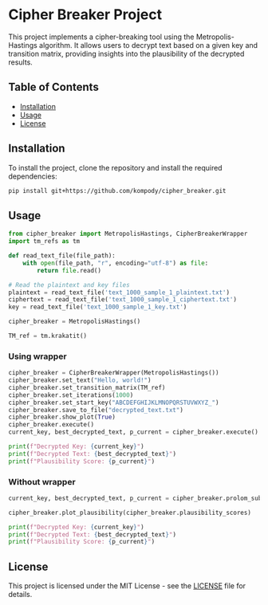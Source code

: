 # Cipher Breaker Project

This project implements a cipher-breaking tool using the Metropolis-Hastings algorithm. It allows users to decrypt text based on a given key and transition matrix, providing insights into the plausibility of the decrypted results.

## Table of Contents

- [Installation](#installation)
- [Usage](#usage)
- [License](#license)

## Installation

To install the project, clone the repository and install the required dependencies:

```bash
pip install git+https://github.com/kompody/cipher_breaker.git
```

## Usage

```python
from cipher_breaker import MetropolisHastings, CipherBreakerWrapper
import tm_refs as tm

def read_text_file(file_path):
    with open(file_path, "r", encoding="utf-8") as file:
        return file.read()

# Read the plaintext and key files
plaintext = read_text_file('text_1000_sample_1_plaintext.txt')
ciphertext = read_text_file('text_1000_sample_1_ciphertext.txt')
key = read_text_file('text_1000_sample_1_key.txt')

cipher_breaker = MetropolisHastings()

TM_ref = tm.krakatit()
```

### Using wrapper

```python
cipher_breaker = CipherBreakerWrapper(MetropolisHastings())
cipher_breaker.set_text("Hello, world!")
cipher_breaker.set_transition_matrix(TM_ref)
cipher_breaker.set_iterations(1000)
cipher_breaker.set_start_key("ABCDEFGHIJKLMNOPQRSTUVWXYZ_")
cipher_breaker.save_to_file("decrypted_text.txt")
cipher_breaker.show_plot(True)
cipher_breaker.execute()
current_key, best_decrypted_text, p_current = cipher_breaker.execute()

print(f"Decrypted Key: {current_key}")
print(f"Decrypted Text: {best_decrypted_text}")
print(f"Plausibility Score: {p_current}")
```

### Without wrapper

```python
current_key, best_decrypted_text, p_current = cipher_breaker.prolom_substitute(ciphertext, TM_ref, 20_000, cipher_breaker.start_key)

cipher_breaker.plot_plausibility(cipher_breaker.plausibility_scores)

print(f"Decrypted Key: {current_key}")
print(f"Decrypted Text: {best_decrypted_text}")
print(f"Plausibility Score: {p_current}")
```

## License

This project is licensed under the MIT License - see the [LICENSE](LICENSE) file for details.